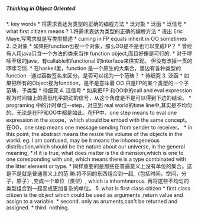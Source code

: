 ##### Thinking in Object Oriented
*. key words
    * 将需求表达为类型的正确的编程方法
    * 泛对象
    * 泛函
    * 泛信号
    * what first citizen means ?
1.将需求表达为类型的正确的编程方法
    * 语出 Eric Maye,写需求就是写类型描述
    * curring in FP equals inherit in OO sometimes
2. 泛对象
    * 如果把function也视一个对象，那么OO是不是也可以变成FP？
        * 曾经有人用java只含一个方法的类来当作 function
          object,而且好像是可行的.
        * 对于啰嗦至极的java，有callable和functional 的interface来供实现。
          但没有改掉一贯的啰嗦习惯.
        * 在haskell里，function
          是一个原生的大集合，里边有各种类型的function--通过函数签名来区分。是否可以视为一个范畴？
            * 待细究
3. 泛函
    * 如果把所有的Object视为function，是不是意味着 OO
      只是FP的某个类型的一个子范畴，子类型
            * 待细究
4. 泛信号
    * 如果把FP 和OO中的call and eval expression 视为时间轴上的高低电平跳动的信号，从这个角度是不是可以得到下边的结论。
        * programing 中的计时单位--step，对应到 real world的time
          line中,其实是不均匀的。无论是在FP和OO中都是如此。在FP中，one step
          means to eval one expression in the scope，which should be embed with the same
          concept。在OO，one step means one message sending from sender to
          receiver。
        * in this point, the abstract means the resize the volume of the
          objects in the world. eg. I am confused, may be it means the
          inhomogeneous distribution,which should be the nature about our
          universe, in the general meaning,
        * if it is true, what does matter is the dimension,which is one to one
          coresponding with
          unit, which means there is a type combinated with the litter element
          or type.
        * 同样重要的是那些在普遍意义上没有单位的集合。这是不是就是普通意义上的范
          畴.将不同的东西组合到一起,（包括时间，空间，分子，原子）,变成一个单位（类型）,
          which is inhomhnerous. 再将这些不均匀的类型组合到一起变成更加复杂的单位。
5. what is first class citizen
    * first class citizen is the object which could be used as arguments ,return
      value and assign to a variable.
    * second. only as aruments,can't be returned and assigned.
    * third.  nothing.
